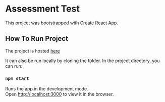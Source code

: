 # Assessment Test

This project was bootstrapped with [Create React App](https://github.com/facebook/create-react-app).

## How To Run Project

The project is hosted [here](https://dufuna-assessment-test.netlify.app)

It can also be run locally by cloning the folder. In the project directory, you can run:

### `npm start`

Runs the app in the development mode.\
Open [http://localhost:3000](http://localhost:3000) to view it in the browser.


